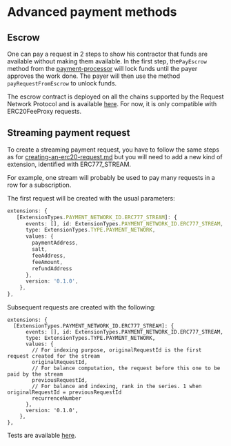 # Advanced payment methods

## Escrow

One can pay a request in 2 steps to show his contractor that funds are available without making them available. In the first step, the`PayEscrow` method from the [payment-processor](https://github.com/RequestNetwork/requestNetwork/blob/master/packages/payment-processor/src/payment/erc20-escrow-payment.ts) will lock funds until the payer approves the work done. The payer will then use the method `payRequestFromEscrow` to unlock funds.

The escrow contract is deployed on all the chains supported by the Request Network Protocol and is available [here](https://github.com/RequestNetwork/requestNetwork/blob/master/packages/smart-contracts/src/lib/artifacts/ERC20EscrowToPay/index.ts). For now, it is only compatible with ERC20FeeProxy requests.

## Streaming payment request

To create a streaming payment request, you have to follow the same steps as for [creating-an-erc20-request.md](creating-an-erc20-request.md "mention") but you will need to add a new kind of extension, identified with ERC777\_STREAM.

For example, one stream will probably be used to pay many requests in a row for a subscription.

The first request will be created with the usual parameters:

```typescript
extensions: {
   [ExtensionTypes.PAYMENT_NETWORK_ID.ERC777_STREAM]: {
      events: [], id: ExtensionTypes.PAYMENT_NETWORK_ID.ERC777_STREAM,
      type: ExtensionTypes.TYPE.PAYMENT_NETWORK,
      values: {
        paymentAddress,
        salt,
        feeAddress,
        feeAmount,
        refundAddress
      },
      version: '0.1.0',
    },
},
```

Subsequent requests are created with the following:

```
extensions: {
  [ExtensionTypes.PAYMENT_NETWORK_ID.ERC777_STREAM]: {
      events: [], id: ExtensionTypes.PAYMENT_NETWORK_ID.ERC777_STREAM,
      type: ExtensionTypes.TYPE.PAYMENT_NETWORK,
      values: {
        // For indexing purpose, originalRequestId is the first request created for the stream
        originalRequestId,
        // For balance computation, the request before this one to be paid by the stream
        previousRequestId,
        // For balance and indexing, rank in the series. 1 when originalRequestId = previousRequestId
        recurrenceNumber
      },
      version: '0.1.0',
    },
},
```

Tests are available [here](https://github.com/RequestNetwork/requestNetwork/tree/796d3f465ea78f75e068645adca38d0836568fe6/packages/payment-detection/test/erc777).
